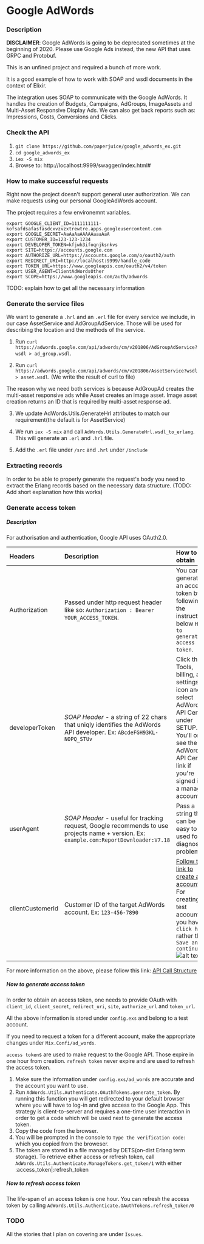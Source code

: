 # Google AdWords
### Description
**DISCLAIMER**: Google AdWords is going to be deprecated sometimes at the beginning of 2020.
Please use Google Ads instead, the new API that uses GRPC and Protobuf.

This is an unfined project and required a bunch of more work.

It is a good example of how to work with SOAP and wsdl documents in the context of Elixir.

The integration uses SOAP to communicate with the Google AdWords.
It handles the creation of Budgets, Campaigns, AdGroups, ImageAssets and Multi-Asset Responsive Display Ads.
We can also get back reports such as: Impressions, Costs, Conversions and Clicks.

### Check the API
1. `git clone https://github.com/paperjuice/google_adwords_ex.git`
2. `cd google_adwords_ex`
3. `iex -S mix`
4. Browse to: http://localhost:9999/swagger/index.html#

### How to make successful requests
Right now the project doesn't support general user authorization.
We can make requests using our personal GoogleAdWords account.


The project requires a few environemnt variables.
```
export GOOGLE_CLIENT_ID=1111111111-kofsafdsafasfasdcxvzvzxtrewtre.apps.googleusercontent.com
export GOOGLE_SECRET=AaAaAaAAAAAaaaAaA
export CUSTOMER_ID=123-123-1234
export DEVELOPER_TOKEN=kfjwh3ifoqnjksnkvs
export SITE=https://accounts.google.com
export AUTHORIZE_URL=https://accounts.google.com/o/oauth2/auth
export REDIRECT_URI=http://localhost:9999/handle_code
export TOKEN_URL=https://www.googleapis.com/oauth2/v4/token
export USER_AGENT=ClientAdWordsOther
export SCOPE=https://www.googleapis.com/auth/adwords
```
TODO: explain how to get all the necessary information

### Generate the service files
We want to generate a `.hrl` and an `.erl` file for every service we include, in our case AssetService and AdGroupAdService. Those will be used for describing the location and the methods of the service.

1. Run `curl https://adwords.google.com/api/adwords/cm/v201806/AdGroupAdService?wsdl > ad_group.wsdl`.
   
2. Run `curl https://adwords.google.com/api/adwords/cm/v201806/AssetService?wsdl > asset.wsdl`.
(We write the result of curl to file)

The reason why we need both services is because AdGroupAd creates the multi-asset responsive ads while Asset creates an image asset. Image asset creation returns an ID that is required by multi-asset response ad.

3. We update AdWords.Utils.GenerateHrl attributes to match our requirement(the default is for AssetService)

4. We run `iex -S mix` and call `AdWords.Utils.GenerateHrl.wsdl_to_erlang`. This will generate an `.erl` and `.hrl` file.

5. Add the `.erl` file under `/src` and `.hrl` under `/include`


### Extracting records
In order to be able to properly generate the request's body you need to extract the Erlang records based on the necessary data structure. (TODO: Add short explanation how this works)

### Generate access token
##### Description
For authorisation and authentication, Google API uses OAuth2.0. 

| Headers          | Description                                                      | How to obtain
|:-----------------|:-----------------------------------------------------------------|:-------------------------------------|
| Authorization    | Passed under http request header like so: ```Authorization : Bearer YOUR_ACCESS_TOKEN```. |You can generate an access token by following the instructions below ```How to generate access token```.  |
| developerToken   | *SOAP Header* - a string of 22 chars that uniqly identifies the AdWords API developer. Ex: ```ABcdeFGH93KL-NOPQ_STUv```| Click the Tools, billing, and settings icon and select AdWords API Center under SETUP. You'll only see the AdWords API Center link if you're signed in to a manager account. |
| userAgent        | *SOAP Header* - useful for tracking request, Google recommends to use projects name + version. Ex: ```example.com:ReportDownloader:V7.18```| Pass a string that can be easy to used for diagnosing problems.                   |
| clientCustomerId | Customer ID of the target AdWords account. Ex: ```123-456-7890``` | [Follow this link to create an account](https://goo.gl/BVJtJc). For creating a test account you have to ```click here``` rather than ```Save and continue```![alt text](https://i.imgur.com/7Zv8Dcy.png)

For more information on the above, please follow this link: [API Call Structure](https://developers.google.com/adwords/api/docs/guides/signup)

##### How to generate access token
In order to obtain an access token, one needs to provide OAuth with `client_id`, `client_secret`, `redirect_uri`, `site`, `authorize_url` and `token_url`.

All the above information is stored under `config.exs` and belong to a test account.

If you need to request a token for a different account, make the appropriate changes under `Mix.Confi/ad_words`.

`access token`s are used to make request to the Google API. Those expire in one hour from creation.
`refresh token` never expire and are used to refresh the access token.

1. Make sure the information under `config.exs/ad_words` are accurate and the account you want to use.
2. Run `AdWords.Utils.Authenticate.OAuthTokens.generate_token`. By running this function you will get redirected to your default browser where you will have to log-in and give access to the Google App. This strategy is client-to-server and requires a one-time user interaction in order to get a code which will be used next to generate the access token.
3. Copy the code from the browser.
4. You will be prompted in the console to ```Type the verification code:``` which you copied from the broweser.
5. The token are stored in a file managed by DETS(on-dist Erlang term storage). To retrieve either access or refresh token, call ```AdWords.Utils.Authenticate.ManageTokens.get_token/1``` with either :access_token|:refresh_token

##### How to refresh access token
The life-span of an access token is one hour.
You can refresh the access token by calling ```AdWords.Utils.Authenticate.OAuthTokens.refresh_token/0```

### TODO
All the stories that I plan on covering are under ```Issues```.

